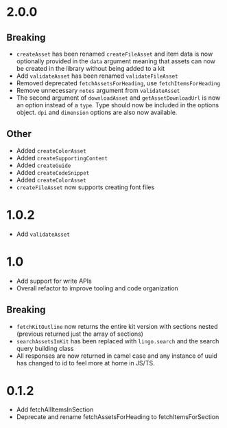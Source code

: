 # 2.0.0
## Breaking
* `createAsset` has been renamed `createFileAsset` and item data is now optionally provided in the `data` argument meaning that assets can now be created in the library without being added to a kit
* Add `validateAsset` has been renamed `validateFileAsset`
* Removed deprecated `fetchAssetsForHeading`, use `fetchItemsForHeading`
* Remove unnecessary `notes` argument from `validateAsset`
* The second argument of `downloadAsset` and `getAssetDownloadUrl` is now an option instead of a `type`. Type should now be included in the options object. `dpi` and `dimension` options are also now available.

## Other
* Added `createColorAsset`
* Added `createSupportingContent`
* Added `createGuide`
* Added `createCodeSnippet`
* Added `createColorAsset`
* `createFileAsset` now supports creating font files

# 1.0.2
* Add `validateAsset`

# 1.0
* Add support for write APIs
* Overall refactor to improve tooling and code organization

## Breaking
* `fetchKitOutline` now returns the entire kit version with sections nested (previous returned just the array of sections)
* `searchAssetsInKit` has been replaced with `lingo.search` and the search query building class
* All responses are now returned in camel case and any instance of uuid has changed to id to feel more at home in JS/TS.


# 0.1.2
* Add fetchAllItemsInSection
* Deprecate and rename fetchAssetsForHeading to fetchItemsForSection

